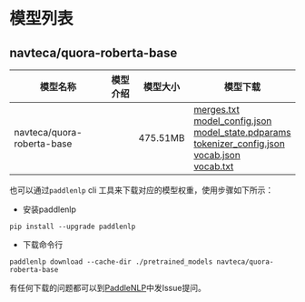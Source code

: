 #  模型列表

## navteca/quora-roberta-base

| 模型名称 | 模型介绍 | 模型大小  | 模型下载 |
| --- | --- | --- | --- |
|navteca/quora-roberta-base|  | 475.51MB | [merges.txt](https://bj.bcebos.com/paddlenlp/models/community/navteca/quora-roberta-base/merges.txt)<br>[model_config.json](https://bj.bcebos.com/paddlenlp/models/community/navteca/quora-roberta-base/model_config.json)<br>[model_state.pdparams](https://bj.bcebos.com/paddlenlp/models/community/navteca/quora-roberta-base/model_state.pdparams)<br>[tokenizer_config.json](https://bj.bcebos.com/paddlenlp/models/community/navteca/quora-roberta-base/tokenizer_config.json)<br>[vocab.json](https://bj.bcebos.com/paddlenlp/models/community/navteca/quora-roberta-base/vocab.json)<br>[vocab.txt](https://bj.bcebos.com/paddlenlp/models/community/navteca/quora-roberta-base/vocab.txt) |

也可以通过`paddlenlp` cli 工具来下载对应的模型权重，使用步骤如下所示：

* 安装paddlenlp

```shell
pip install --upgrade paddlenlp
```

* 下载命令行

```shell
paddlenlp download --cache-dir ./pretrained_models navteca/quora-roberta-base
```

有任何下载的问题都可以到[PaddleNLP](https://github.com/PaddlePaddle/PaddleNLP)中发Issue提问。